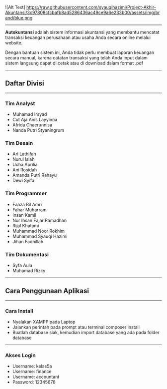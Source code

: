 ![Alt Text] https://raw.githubusercontent.com/syauqihazimi/Project-Akhir-Akuntansi/3c97808cfcbafb8ad5286436ac49ce9a6e233b00/assets/img/brand/blue.png
<hr />
<p><strong>Autokuntansi</strong> adalah sistem informasi akuntansi yang membantu mencatat transaksi keuangan perusahaan
    atau usaha Anda secara online melalui website.</p>
<p>Dengan bantuan sistem ini, Anda tidak perlu membuat laporan keuangan secara manual, karena catatan transaksi yang
    telah Anda input dalam sistem langsung dapat di cetak atau di download dalam format .pdf</p>
<hr />
<h2>Daftar Divisi</h2>
<hr />
<h3>Tim Analyst</h3>
<ul>
    <li>Muhamad Irsyad</li>
    <li>Cut Aja Anis Layyinna</li>
    <li>Afrida Chaerunnisa</li>
    <li>Nanda Putri Styaningrum</li>
</ul>
<h3>Tim Desain</h3>
<ul>
    <li>Ari Lathifah</li>
    <li>Nurul Islah</li>
    <li>Ucha Aprilia</li>
    <li>Ani Rosidah</li>
    <li>Amanda Putri Rahayu</li>
    <li>Dewi Syifa</li>
</ul>
<h3>Tim Programmer</h3>
<ul>
    <li>Faaza Bil Amri</li>
    <li>Fahar Muharram</li>
    <li>Insan Kamil</li>
    <li>Nur Ihsan Fajar Ramadhan</li>
    <li>Rijal Khatami</li>
    <li>Muhammad Noor Rokhim</li>
    <li>Muhammad Syauqi Hazimi</li>
    <li>Jihan Fadhillah</li>
</ul>
<h3>Tim Dokumentasi</h3>
<ul>
    <li>Syfa Aula</li>
    <li>Muhamad Rizky</li>
</ul>
<hr />
<h2>Cara Penggunaan Aplikasi</h2>
<hr />
<h3>Cara Install</h3>
<ul>
    <li>Nyalakan XAMPP pada Laptop</li>
    <li>Jalankan perintah pada prompt atau terminal composer install</li>
    <li>Buatlah database siak, kemudian import database yang ada pada folder database</li>
</ul>
<hr />
<h3>Akses Login</h3>
<ul>
    <li>Username: kelas5a</li>
    <li>Username: finance</li>
    <li>Username: accountant</li>
    <li>Password: 12345678</li>
</ul>
